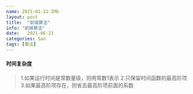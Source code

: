 ```yaml
---
name: 2021-01-21-IMG
layout: post
title:  "前端算法"
info: "前端算法"
date:   2021-06-21
categories: San
tags: [算法]
---
```



#### 时间复杂度

>1.如果运行时间是常数量级，则用常数1表示
>2.只保留时间函数的最高阶项
>3.如果最高阶项存在，则省去最高阶项前面的系数


